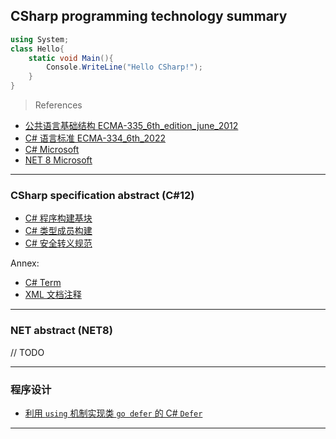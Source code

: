 ## CSharp programming technology summary

```csharp
using System;
class Hello{
    static void Main(){
        Console.WriteLine("Hello CSharp!");
    }
}
```

> References

- [公共语言基础结构 ECMA-335_6th_edition_june_2012](_REF_/公共语言基础结构%20ECMA-335_6th_edition_june_2012.pdf)
- [C# 语言标准 ECMA-334_6th_2022](_REF_/C#%20语言标准%20ECMA-334_6th_2022.pdf)
- [C# Microsoft](https://learn.microsoft.com/zh-cn/dotnet/csharp/tour-of-csharp/)
- [NET 8 Microsoft](https://learn.microsoft.com/zh-cn/dotnet/?WT.mc_id=dotnet-35129-website)

---
### CSharp specification abstract (C#12)

- [C# 程序构建基块](_01_C#%20语言规范/01_C#%20程序构建基块.md)
- [C# 类型成员构建](_01_C#%20语言规范/02_C#%20类型成员构建.md)
- [C# 安全转义规范](_01_C#%20语言规范/03_C#%20安全转义规范.md)


Annex:

- [C# Term](_01_C#%20语言规范/annex-A%20C#%20Term.md)
- [XML 文档注释](_01_C#%20语言规范/annex-B%20C#%20XML%20文档注释.md)

---
### NET abstract (NET8)

// TODO

---
### 程序设计

- [利用 `using` 机制实现类 `go defer` 的 C# `Defer`]() 

---